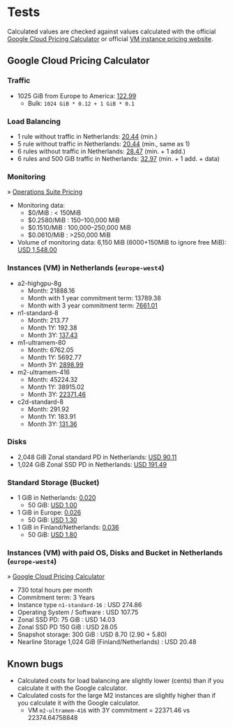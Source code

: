 # Tests

Calculated values are checked against values calculated with the official [Google Cloud Pricing Calculator](https://cloud.google.com/products/calculator/) or official [VM instance pricing website](https://cloud.google.com/compute/vm-instance-pricing#general-purpose_machine_type_family).

## Google Cloud Pricing Calculator

### Traffic

* 1025 GiB from Europe to America: [122.99](https://cloud.google.com/products/calculator/#id=ced21c73-18a2-4318-a85c-d528a4d51871)
	* Bulk: `1024 GiB * 0.12 + 1 GiB * 0.1`

### Load Balancing

* 1 rule without traffic in Netherlands: [20.44](https://cloud.google.com/products/calculator/#id=a0b3d7ea-c302-45cb-96a3-3d08ad0bcae3) (min.)
* 5 rule without traffic in Netherlands: [20.44](https://cloud.google.com/products/calculator/#id=4a37c28a-8608-4538-8a78-49b2102dce01) (min., same as 1)
* 6 rules without traffic in Netherlands: [28.47](https://cloud.google.com/products/calculator/#id=050901e3-2d0c-4253-8f96-48db763233c2) (min. + 1 add.)
* 6 rules and 500 GiB traffic in Netherlands: [32.97](https://cloud.google.com/products/calculator/#id=5c284335-23e1-4ec9-a4d1-e845ef401554) (min. + 1 add. + data)

### Monitoring

» [Operations Suite Pricing](https://cloud.google.com/monitoring#pricing)

*  Monitoring data:
	* $0/MiB      : < 150MiB
	* $0.2580/MiB : 150–100,000 MiB
	* $0.1510/MiB : 100,000–250,000 MiB
	* $0.0610/MiB : >250,000 MiB
* Volume of monitoring data: 6,150 MiB (6000+150MiB to ignore free MiB): [USD 1,548.00](https://cloud.google.com/products/calculator/#id=096d19d3-e932-4030-b7e4-55d2dc55bd50)

### Instances (VM) in Netherlands (`europe-west4`)

* a2-highgpu-8g
	* Month:    21888.16
	* Month with 1 year commitment term: 13789.38
	* Month with 3 year commitment term: [7661.01](https://cloud.google.com/products/calculator/#id=b7514aa1-0965-4d1f-9343-57729ff7fa6b)
* n1-standard-8
	* Month: 213.77
	* Month 1Y: 192.38
	* Month 3Y: [137.43](https://cloud.google.com/products/calculator/#id=809774e9-50a0-4449-b498-53104aae96ad)
* m1-ultramem-80
	* Month:     6762.05
	* Month 1Y:  5692.77
	* Month 3Y: [2898.99](https://cloud.google.com/products/calculator/#id=f34a6886-ab71-4c6d-8ad4-b103025ce954)
* m2-ultramem-416
	* Month:     45224.32
	* Month 1Y:  38915.02
	* Month 3Y: [22371.46](https://cloud.google.com/products/calculator/#id=b19741aa-7ebe-4e1c-8cfb-e384f377afad)
* c2d-standard-8
	* Month:     291.92
	* Month 1Y:  183.91
	* Month 3Y: [131.36](https://cloud.google.com/products/calculator/#id=2603d29c-e5bd-4e82-9905-8b0d25f23dcc)

### Disks

* 2,048 GiB Zonal standard PD in Netherlands: [USD 90.11](https://cloud.google.com/products/calculator/#id=b58d78cc-00e6-455d-9025-ad03afc921ce)
* 1,024 GiB Zonal SSD PD in Netherlands: [USD 191.49](https://cloud.google.com/products/calculator/#id=6e91da3e-4dbf-41f6-8b90-341dcf59fba2)

### Standard Storage (Bucket)

* 1 GiB in Netherlands: [0.020](https://cloud.google.com/products/calculator/#id=4802e205-ed93-4ed7-934a-364ea56a49ec)
	* 50 GiB: [USD 1.00](https://cloud.google.com/products/calculator/#id=98371b66-de19-4a39-a4e7-bf13eaa23dad)
* 1 GiB in Europe: [0.026](https://cloud.google.com/products/calculator/#id=4802e205-ed93-4ed7-934a-364ea56a49ec)
	* 50 GiB: [USD 1.30](https://cloud.google.com/products/calculator/#id=d928692d-dd31-488a-a977-ac40ccbd70e3)
* 1 GiB in Finland/Netherlands: [0.036](https://cloud.google.com/products/calculator/#id=4802e205-ed93-4ed7-934a-364ea56a49ec)
	* 50 GiB: [USD 1.80](https://cloud.google.com/products/calculator/#id=f78a02ff-b4df-41f9-8b08-01bd41dc9ba9)

### Instances (VM) with paid OS, Disks and Bucket in Netherlands (`europe-west4`)

» [Google Cloud Pricing Calculator](https://cloud.google.com/products/calculator/#id=5c806af2-1936-408e-87b0-4a94a62008c5)

* 730 total hours per month
* Commitment term: 3 Years
* Instance type `n1-standard-16`                   : USD 274.86
* Operating System / Software                      : USD 107.75
* Zonal SSD PD: 75 GiB                             : USD 14.03
* Zonal SSD PD 150 GiB                             : USD 28.05
* Snapshot storage: 300 GiB                        : USD 8.70 (2.90 + 5.80)
* Nearline Storage 1,024 GiB (Finland/Netherlands) : USD 20.48

## Known bugs

* Calculated costs for load balancing are slightly lower (cents) than if you calculate it with the Google calculator.
* Calculated costs for the large M2 instances are slightly higher than if you calculate it with the Google calculator.
	* VM `m2-ultramem-416` with 3Y commitment = 22371.46 vs 22374.64758848
